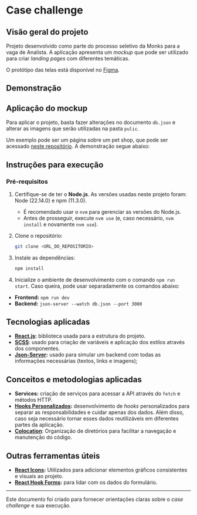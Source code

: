 # Case challenge

## Visão geral do projeto

Projeto desenvolvido como parte do processo seletivo da Monks para a vaga de Analista.  A aplicação apresenta um *mockup* que pode ser utilizado para criar *landing pages* com diferentes temáticas.

O protótipo das telas está disponível no [Figma](https://www.figma.com/design/D6mY5cesOzFnNdwhR6xST8/Psel-Desenvolvimento-2025--Copy-?node-id=8-75&t=RbZqPbUPPgmrNCbh-0).

## Demonstração



## Aplicação do mockup

Para aplicar o projeto, basta fazer alterações no documento `db.json` e alterar as imagens que serão utilizadas na pasta `pulic`.

Um exemplo pode ser um página sobre um pet shop, que pode ser acessado [neste repositório](). A demonstração segue abaixo:

## Instruções para execução

### **Pré-requisitos**
1. Certifique-se de ter o **Node.js**. As versões usadas neste projeto foram: Node (22.14.0) e npm (11.3.0).
   - É recomendado usar o `nvm` para gerenciar as versões do Node.js.
   - Antes de prosseguir, execute `nvm use` (e, caso necessário, `nvm install` e novamente `nvm use`).

2. Clone o repositório:
   ```bash
   git clone <URL_DO_REPOSITORIO>
   ```

3. Instale as dependências:
   ```bash
   npm install
   ```

4. Inicialize o ambiente de desenvolvimento com o comando `npm run start`. Caso queira, pode usar separadamente os comandos abaixo:

* **Frontend:** `npm run dev`
* **Backend:** `json-server --watch db.json --port 3000`

## Tecnologias aplicadas

 - **[React.js](https://react.dev/):** biblioteca usada para a estrutura do projeto.
- **[SCSS](https://sass-lang.com/)**: usado para criação de variáveis e aplicação dos estilos através dos componentes.
- **[Json-Server](https://www.npmjs.com/package/json-server):** usado para simular um backend com todas as informações necessárias (textos, links e imagens);

## Conceitos e metodologias aplicadas

- **Services:** criação de serviços para acessar a API através do `fetch` e métodos HTTP.
- **[Hooks Personalizados](https://marcosviniciosneves.medium.com/react-dominando-custom-hooks-e-otimizando-a-reutiliza%C3%A7%C3%A3o-de-l%C3%B3gica-d592ce422fc1):** desenvolvimento de *hooks* personalizados para separar as responsabilidades e cuidar apenas dos dados. Além disso, caso seja necessário tornar esses dados reutilizáveis em diferentes partes da aplicação. 
- **[Colocation](https://kentcdodds.com/blog/colocation)**: Organização de diretórios para facilitar a navegação e manutenção do código.

## Outras ferramentas úteis

- **[React Icons](https://react-icons.github.io/react-icons/):** Utilizados para adicionar elementos gráficos consistentes e visuais ao projeto.
- **[React Hook Forms](https://react-hook-form.com/):** para lidar com os dados do formulário.

---

Este documento foi criado para fornecer orientações claras sobre o *case challenge* e sua execução.
